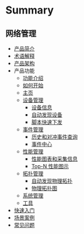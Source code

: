 # Summary

## 网络管理
* [产品简介](README.md)
* [术语解释](术语解释/basic.md)
* [产品架构](产品架构图/arch.md)
* 产品功能
    * [功能介绍](功能介绍/Introduction.md)
    * [如何开始](功能介绍/HowToStart.md)
    * [主页](功能介绍/HomePage.md)
    * [设备管理]()
        * [设备信息](功能介绍/EquipmentInformation.md)
        * [自动发现设备](功能介绍/AutomaticDiscoveryEquipment.md)
        * [脚本快速下发](功能介绍/EquipmentOpened.md)
    * [事件管理]()
        * [历史和对冲事件查询](功能介绍/history_event.md)
        * [事件中心](功能介绍/EventCenter.md)
    * [性能管理]()
        * [性能图表和采集信息](功能介绍/PerformanceChart.md)
        * [Top-N 性能图示](功能介绍/Top-N.md)
    * [拓扑管理]()
        * [自动发现物理拓扑](功能介绍/Topology.md)
        * [物理拓扑图](功能介绍/physics.md)
    * [系统管理](功能介绍/SystemManagement.md)
    * [工具](功能介绍/Tool.md)
* [快速入门](快速入门/Guide.md)
* [场景案例](场景案例/scene.md)
* [常见问题](常见问题/FAQ.md)

